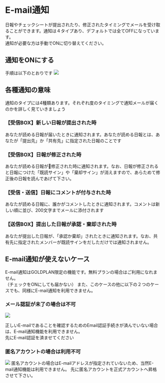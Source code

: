 # E-mail通知 <Badge text="GOLD限定" type="warning" /> 
日報やチェックシートが提出されたり、修正されたタイミングでメールを受け取ることができます。通知は４タイプあり、デフォルトでは全てOFFになっています。  
通知が必要な方は手動でONに切り替えてください。
## 通知をONにする
手順は以下のとおりです
![](/setting/s2.png)

## 各種通知の意味
通知のタイプには4種類あります。それぞれ度のタイミングで通知メールが届くのかを詳しく見ていきましょう
### 【受信BOX】新しい日報が提出された時
あなたが読める日報が届いたときに通知されます。あなたが読める日報とは、あなたが「提出先」か「共有先」に指定された日報のことです

### 【受信BOX】日報が修正された時
あなたが読める日報が修正された時に通知されます。なお、日報が修正されると日報につけた「既読サイン」や「棄却サイン」が消えますので、あらためて修正後の日報を読んであげて下さい。

### 【受信・送信】日報にコメントが付与された時
あなたが読める日報に、誰かがコメントしたときに通知されます。コメントは新しい順に並び、200文字までメールに添付されます

### 【送信BOX】提出した日報が承認・棄却された時
あなたが提出した日報が、「承認か棄却」されたときに通知されます。なお、共有先に指定されたメンバーが既読サインをだしただけでは通知されません。

## E-mail通知が使えないケース
E-mail通知はGOLDPLAN限定の機能です。無料プランの場合はご利用になれません。  
（チェックをONにしても届かない）
また、このケースの他に以下の２つのケースでも、同様にE-mail通知を利用できません。

### メール認証が未了の場合は不可
![](/setting/s3.png)

正しいE-mailであることを確認するためのEmail認証手続きが済んでいない場合は、E-mail通知機能を利用できません。  
先にE-mail認証を済ませてください

### 匿名アカウントの場合は利用不可
![](/setting/s3.png)
匿名アカウントの場合はE-mailアドレスが指定されていないため、当然E-mail通知機能は利用できません。
先に匿名アカウントを正式アカウントへ昇格させて下さい。